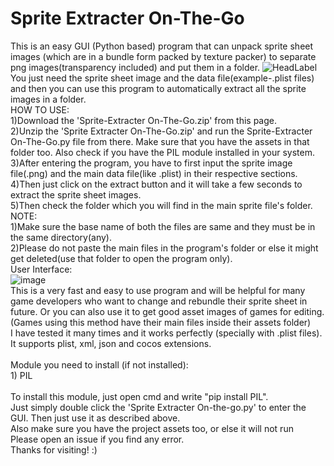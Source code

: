 # Sprite Extracter On-The-Go
This is an easy GUI (Python based) program that can unpack sprite sheet images (which are in a bundle form packed by texture packer) to separate png images(transparency included) and put them in a folder.
![HeadLabel](https://user-images.githubusercontent.com/89206401/136655387-3a8a7cf4-99ed-4416-bafa-fd0b4bbf9397.png)
<br>You just need the sprite sheet image and the data file(example-.plist files) and then you can use this program to automatically extract all the sprite images in a folder.
<br>HOW TO USE:
<br>1)Download the 'Sprite-Extracter On-The-Go.zip' from this page.
<br>2)Unzip the 'Sprite Extracter On-The-Go.zip' and run the Sprite-Extracter On-The-Go.py file from there. Make sure that you have the assets in that folder too. Also check if you have the PIL module installed in your system.
<br>3)After entering the program, you have to first input the sprite image file(.png) and the main data file(like .plist) in their respective sections.
<br>4)Then just click on the extract button and it will take a few seconds to extract the sprite sheet images.
<br>5)Then check the folder which you will find in the main sprite file's folder.
<br>NOTE:
<br>1)Make sure the base name of both the files are same and they must be in the same directory(any).
<br>2)Please do not paste the main files in the program's folder or else it might get deleted(use that folder to open the program only).
<br>User Interface:
<br>![image](https://user-images.githubusercontent.com/89206401/136655763-ddfb4090-c9cf-4397-bebc-1c5d6a2fff8c.png)
<br>This is a very fast and easy to use program and will be helpful for many game developers who want to change and rebundle their sprite sheet in future. Or you can also use it to get good asset images of games for editing.
<br>(Games using this method have their main files inside their assets folder)
<br>I have tested it many times and it works perfectly (specially with .plist files). It supports plist, xml, json and cocos extensions.
<br>
<br>Module you need to install (if not installed):
<br>1) PIL
<br>
<br>To install this module, just open cmd and write "pip install PIL".
<br>Just simply double click the 'Sprite Extracter On-the-go.py' to enter the GUI. Then just use it as described above.
<br>Also make sure you have the project assets too, or else it will not run
<br>Please open an issue if you find any error.
<br>Thanks for visiting! :)
